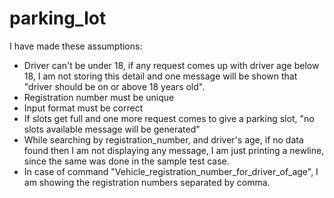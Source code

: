 # parking_lot
I have made these assumptions:

- Driver can't be under 18, if any request comes up with driver age below 18, I am not storing this detail and one message will be shown that "driver should be on or above 18 years old".
- Registration number must be unique
- Input format must be correct
- If slots get full and one more request comes to give a parking slot, "no slots available message will be generated"
- While searching by registration_number, and driver's age, if no data found then I am not displaying any message, I am just printing a newline, since the same was done in the sample test case.
- In case of command "Vehicle_registration_number_for_driver_of_age", I am showing the registration numbers separated by comma.

